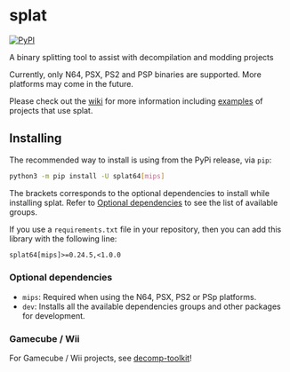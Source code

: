 # splat

[![PyPI](https://img.shields.io/pypi/v/splat64)](https://pypi.org/project/splat64/)

A binary splitting tool to assist with decompilation and modding projects

Currently, only N64, PSX, PS2 and PSP binaries are supported. More platforms may come in the future.

Please check out the [wiki](https://github.com/ethteck/splat/wiki) for more information including [examples](https://github.com/ethteck/splat/wiki/Examples) of projects that use splat.

## Installing

The recommended way to install is using from the PyPi release, via `pip`:

```bash
python3 -m pip install -U splat64[mips]
```

The brackets corresponds to the optional dependencies to install while installing splat. Refer to [Optional dependencies](#optional-dependencies) to see the list of available groups.

If you use a `requirements.txt` file in your repository, then you can add this library with the following line:

```txt
splat64[mips]>=0.24.5,<1.0.0
```

### Optional dependencies

- `mips`: Required when using the N64, PSX, PS2 or PSp platforms.
- `dev`: Installs all the available dependencies groups and other packages for development.

### Gamecube / Wii

For Gamecube / Wii projects, see [decomp-toolkit](https://github.com/encounter/decomp-toolkit)!